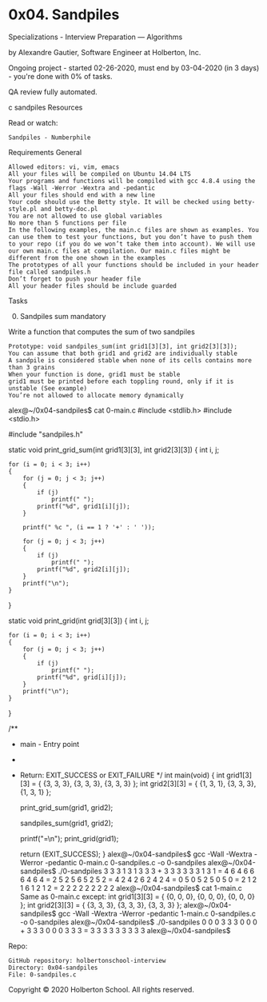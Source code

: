 # 0x04. Sandpiles

Specializations - Interview Preparation ― Algorithms

by Alexandre Gautier, Software Engineer at Holberton, Inc.

Ongoing project - started 02-26-2020, must end by 03-04-2020 (in 3 days) - you're done with 0% of tasks.

QA review fully automated.

c sandpiles
Resources

Read or watch:

    Sandpiles - Numberphile

Requirements
General

    Allowed editors: vi, vim, emacs
    All your files will be compiled on Ubuntu 14.04 LTS
    Your programs and functions will be compiled with gcc 4.8.4 using the flags -Wall -Werror -Wextra and -pedantic
    All your files should end with a new line
    Your code should use the Betty style. It will be checked using betty-style.pl and betty-doc.pl
    You are not allowed to use global variables
    No more than 5 functions per file
    In the following examples, the main.c files are shown as examples. You can use them to test your functions, but you don’t have to push them to your repo (if you do we won’t take them into account). We will use our own main.c files at compilation. Our main.c files might be different from the one shown in the examples
    The prototypes of all your functions should be included in your header file called sandpiles.h
    Don’t forget to push your header file
    All your header files should be include guarded

Tasks

0. Sandpiles sum mandatory

Write a function that computes the sum of two sandpiles

    Prototype: void sandpiles_sum(int grid1[3][3], int grid2[3][3]);
    You can assume that both grid1 and grid2 are individually stable
    A sandpile is considered stable when none of its cells contains more than 3 grains
    When your function is done, grid1 must be stable
    grid1 must be printed before each toppling round, only if it is unstable (See example)
    You’re not allowed to allocate memory dynamically

alex@~/0x04-sandpiles$ cat 0-main.c 
#include <stdlib.h>
#include <stdio.h>

#include "sandpiles.h"

static void print_grid_sum(int grid1[3][3], int grid2[3][3])
{
    int i, j;

    for (i = 0; i < 3; i++)
    {
        for (j = 0; j < 3; j++)
        {
            if (j)
                printf(" ");
            printf("%d", grid1[i][j]);
        }

        printf(" %c ", (i == 1 ? '+' : ' '));

        for (j = 0; j < 3; j++)
        {
            if (j)
                printf(" ");
            printf("%d", grid2[i][j]);
        }
        printf("\n");
    }
}

static void print_grid(int grid[3][3])
{
    int i, j;

    for (i = 0; i < 3; i++)
    {
        for (j = 0; j < 3; j++)
        {
            if (j)
                printf(" ");
            printf("%d", grid[i][j]);
        }
        printf("\n");
    }
}

/**
 * main - Entry point
 *
 * Return: EXIT_SUCCESS or EXIT_FAILURE
 */
int main(void)
{
    int grid1[3][3] = {
        {3, 3, 3},
        {3, 3, 3},
        {3, 3, 3}
    };
    int grid2[3][3] = {
        {1, 3, 1},
        {3, 3, 3},
        {1, 3, 1}
    };

    print_grid_sum(grid1, grid2);

    sandpiles_sum(grid1, grid2);

    printf("=\n");
    print_grid(grid1);

    return (EXIT_SUCCESS);
}
alex@~/0x04-sandpiles$ gcc -Wall -Wextra -Werror -pedantic 0-main.c 0-sandpiles.c -o 0-sandpiles
alex@~/0x04-sandpiles$ ./0-sandpiles 
3 3 3   1 3 1
3 3 3 + 3 3 3
3 3 3   1 3 1
=
4 6 4
6 6 6
4 6 4
=
2 5 2
5 6 5
2 5 2
=
4 2 4
2 6 2
4 2 4
=
0 5 0
5 2 5
0 5 0
=
2 1 2
1 6 1
2 1 2
=
2 2 2
2 2 2
2 2 2
alex@~/0x04-sandpiles$ cat 1-main.c
Same as 0-main.c except:
int grid1[3][3] = {
        {0, 0, 0},
        {0, 0, 0},
        {0, 0, 0}
    };
    int grid2[3][3] = {
        {3, 3, 3},
        {3, 3, 3},
        {3, 3, 3}
    };
alex@~/0x04-sandpiles$ gcc -Wall -Wextra -Werror -pedantic 1-main.c 0-sandpiles.c -o 0-sandpiles
alex@~/0x04-sandpiles$ ./0-sandpiles 
0 0 0   3 3 3
0 0 0 + 3 3 3
0 0 0   3 3 3
=
3 3 3
3 3 3
3 3 3
alex@~/0x04-sandpiles$

Repo:

    GitHub repository: holbertonschool-interview
    Directory: 0x04-sandpiles
    File: 0-sandpiles.c

Copyright © 2020 Holberton School. All rights reserved.
